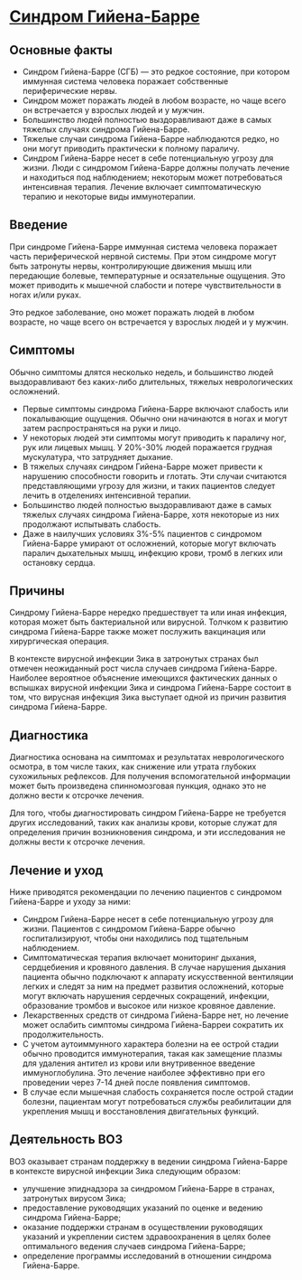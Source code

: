 # [Синдром Гийена-Барре](https://www.who.int/ru/news-room/fact-sheets/detail/guillain-barr%C3%A9-syndrome)


## Основные факты

-   Синдром Гийена-Барре (СГБ) — это редкое состояние, при котором иммунная система человека поражает собственные периферические нервы.
-   Синдром может поражать людей в любом возрасте, но чаще всего он встречается у взрослых людей и у мужчин.
-   Большинство людей полностью выздоравливают даже в самых тяжелых случаях синдрома Гийена-Барре.
-   Тяжелые случаи синдрома Гийена-Барре наблюдаются редко, но они могут приводить практически к полному параличу.
-   Синдром Гийена-Барре несет в себе потенциальную угрозу для жизни. Люди с синдромом Гийена-Барре должны получать лечение и находиться под наблюдением; некоторым может потребоваться интенсивная терапия. Лечение включает симптоматическую терапию и некоторые виды иммунотерапии.

## Введение

При синдроме Гийена-Барре иммунная система человека поражает часть периферической нервной системы. При этом синдроме могут быть затронуты нервы, контролирующие движения мышц или передающие болевые, температурные и осязательные ощущения. Это может приводить к мышечной слабости и потере чувствительности в ногах и/или руках.

Это редкое заболевание, оно может поражать людей в любом возрасте, но чаще всего он встречается у взрослых людей и у мужчин.

## Симптомы

Обычно симптомы длятся несколько недель, и большинство людей выздоравливают без каких-либо длительных, тяжелых неврологических осложнений.

-   Первые симптомы синдрома Гийена-Барре включают слабость или покалывающие ощущения. Обычно они начинаются в ногах и могут затем распространяться на руки и лицо.
-   У некоторых людей эти симптомы могут приводить к параличу ног, рук или лицевых мышц. У 20%-30% людей поражается грудная мускулатура, что затрудняет дыхание.
-   В тяжелых случаях синдром Гийена-Барре может привести к нарушению способности говорить и глотать. Эти случаи считаются представляющими угрозу для жизни, и таких пациентов следует лечить в отделениях интенсивной терапии.
-   Большинство людей полностью выздоравливают даже в самых тяжелых случаях синдрома Гийена-Барре, хотя некоторые из них продолжают испытывать слабость.
-   Даже в наилучших условиях 3%-5% пациентов с синдромом Гийена-Барре умирают от осложнений, которые могут включать паралич дыхательных мышц, инфекцию крови, тромб в легких или остановку сердца.

## Причины

Синдрому Гийена-Барре нередко предшествует та или иная инфекция, которая может быть бактериальной или вирусной. Толчком к развитию синдрома Гийена-Барре также может послужить вакцинация или хирургическая операция.

В контексте вирусной инфекции Зика в затронутых странах был отмечен неожиданный рост числа случаев синдрома Гийена-Барре. Наиболее вероятное объяснение имеющихся фактических данных о вспышках вирусной инфекции Зика и синдрома Гийена-Барре состоит в том, что вирусная инфекция Зика выступает одной из причин развития синдрома Гийена-Барре.

## Диагностика

Диагностика основана на симптомах и результатах неврологического осмотра, в том числе таких, как снижение или утрата глубоких сухожильных рефлексов. Для получения вспомогательной информации может быть произведена спинномозговая пункция, однако это не должно вести к отсрочке лечения.

Для того, чтобы диагностировать синдром Гийена-Барре не требуется других исследований, таких как анализы крови, которые служат для определения причин возникновения синдрома, и эти исследования не должны вести к отсрочке лечения.

## Лечение и уход

Ниже приводятся рекомендации по лечению пациентов с синдромом Гийена-Барре и уходу за ними:

-   Синдром Гийена-Барре несет в себе потенциальную угрозу для жизни. Пациентов с синдромом Гийена-Барре обычно госпитализируют, чтобы они находились под тщательным наблюдением.
-   Симптоматическая терапия включает мониторинг дыхания, сердцебиения и кровяного давления. В случае нарушения дыхания пациента обычно подключают к аппарату искусственной вентиляции легких и следят за ним на предмет развития осложнений, которые могут включать нарушения сердечных сокращений, инфекции, образование тромбов и высокое или низкое кровяное давление.
-   Лекарственных средств от синдрома Гийена-Барре нет, но лечение может ослабить симптомы синдрома Гийена-Барреи сократить их продолжительность.
-   С учетом аутоиммунного характера болезни на ее острой стадии обычно проводится иммунотерапия, такая как замещение плазмы для удаления антител из крови или внутривенное введение иммуноглобулина. Это лечение наиболее эффективно при его проведении через 7-14 дней после появления симптомов.
-   В случае если мышечная слабость сохраняется после острой стадии болезни, пациентам могут потребоваться службы реабилитации для укрепления мышц и восстановления двигательных функций.

## Деятельность ВОЗ

ВОЗ оказывает странам поддержку в ведении синдрома Гийена-Барре в контексте вирусной инфекции Зика следующим образом:

-   улучшение эпиднадзора за синдромом Гийена-Барре в странах, затронутых вирусом Зика;
-   предоставление руководящих указаний по оценке и ведению синдрома Гийена-Барре;
-   оказание поддержки странам в осуществлении руководящих указаний и укреплении систем здравоохранения в целях более оптимального ведения случаев синдрома Гийена-Барре;
-   определение программы исследований в отношении синдрома Гийена-Барре.